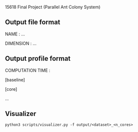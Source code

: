15618 Final Project (Parallel Ant Colony System)

## Output file format
NAME : ...

DIMENSION : ...

## Output profile format
COMPUTATION TIME :

[baseline]

[core]

...


## Visualizer

```
python3 scripts/visualizer.py -f output/<dataset>_<n_cores>
```